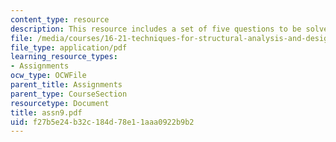 ```yaml
---
content_type: resource
description: This resource includes a set of five questions to be solved by the students.
file: /media/courses/16-21-techniques-for-structural-analysis-and-design-spring-2005/f27b5e24b32c184d78e11aaa0922b9b2_assn9.pdf
file_type: application/pdf
learning_resource_types:
- Assignments
ocw_type: OCWFile
parent_title: Assignments
parent_type: CourseSection
resourcetype: Document
title: assn9.pdf
uid: f27b5e24-b32c-184d-78e1-1aaa0922b9b2
---
```

